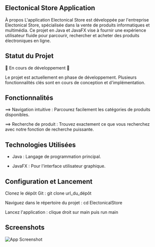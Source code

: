 
## Electonical Store Application
À propos
L'application Electonical Store est développée par l'entreprise Electonical Store, spécialisée dans la vente de produits informatiques et multimédia. Ce projet en Java et JavaFX vise à fournir une expérience utilisateur fluide pour parcourir, rechercher et acheter des produits électroniques en ligne.


## Statut du Projet

🚧 En cours de développement 🚧

Le projet est actuellement en phase de développement. Plusieurs fonctionnalités clés sont en cours de conception et d'implémentation.
    
## Fonctionnalités

==> Navigation intuitive : Parcourez facilement les catégories de produits disponibles.

==> Recherche de produit : Trouvez exactement ce que vous recherchez avec notre fonction de recherche puissante.



## Technologies Utilisées

 - Java : Langage de programmation principal.

 - JavaFX : Pour l'interface utilisateur graphique.



## Configuration et Lancement


Clonez le dépôt Git : git clone url_du_dépôt

Naviguez dans le répertoire du projet : cd ElectonicalStore

Lancez l'application : clique droit sur main puis run main


## Screenshots

![App Screenshot](Store\Store\src\img\sitejavafx.png)

